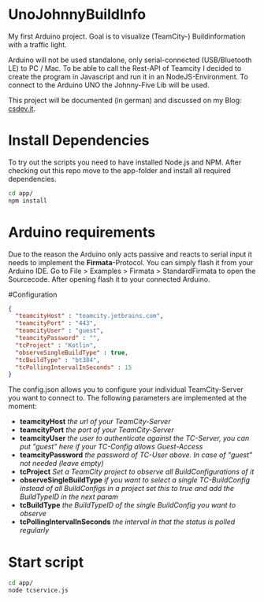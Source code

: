# UnoJohnnyBuildInfo

My first Arduino project. Goal is to visualize (TeamCity-) Buildinformation with a traffic light.

Arduino will not be used standalone, only serial-connected (USB/Bluetooth LE)  to PC / Mac. To be able to call the Rest-API of Teamcity I decided to create the program in Javascript and run it in an NodeJS-Environment. To connect to the Arduino UNO the Johnny-Five Lib will be used.

This project will be documented (in german) and discussed on my Blog: [csdev.it](http://csdev.it).


# Install Dependencies

To try out the scripts you need to have installed Node.js and NPM. After checking out this repo move to the app-folder and install all required dependencies.

```bash
cd app/
npm install
```

# Arduino requirements

Due to the reason the Arduino only acts passive and reacts to serial input it needs to implement the **Firmata**-Protocol. You can simply flash it from your Arduino IDE. Go to File > Examples > Firmata > StandardFirmata to open the Sourcecode. After opening flash it to your connected Arduino.

#Configuration

```json
{
  "teamcityHost" : "teamcity.jetbrains.com",
  "teamcityPort" : "443",
  "teamcityUser" : "guest",
  "teamcityPassword" : "",
  "tcProject" : "Kotlin",
  "observeSingleBuildType" : true,
  "tcBuildType" : "bt384",
  "tcPollingIntervalInSeconds" : 15
}
```

The config.json allows you to configure your individual TeamCity-Server you want to connect to. The following parameters are implemented at the moment:

* **teamcityHost** *the url of your TeamCity-Server*
* **teamcityPort** *the port of your TeamCity-Server* 
* **teamcityUser** *the user to authenticate against the TC-Server, you can put "guest" here if your TC-Config allows Guest-Access*
* **teamcityPassword** *the password of TC-User above. In case of "guest" not needed (leave empty)*
* **tcProject** *Set a TeamCity project to observe all BuildConfigurations of it*
* **observeSingleBuildType** *if you want to select a single TC-BuildConfig instead of all BuildConfigs in a project set this to true and add the BuildTypeID in the next param*
* **tcBuildType** *the BuildTypeID of the single BuildConfig you want to observe*
* **tcPollingIntervalInSeconds** *the interval in that the status is polled regularly*

# Start script

```bash
cd app/
node tcservice.js
```